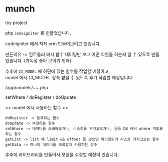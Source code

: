 # munch
toy project 

php `codeigniter` 로 만들었습니다.

codeigniter 에서 자체 orm 만들어보려고 했습니다.

만든이유 -> 컨트롤러 에서 함수 네이밍만 보고 어떤 역할을 하는지 알 수 있도록 만들었습니다. (가독성 좋아 보이기 위해)


추후에 `CI_MODEL` 에 하단에 있는 함수를 작업할 예정이고,<br/>
model 에서 CI_MODEL 상속 받을 수 있도록 추가 작업할 예정입니다.

/app/models/~~.php

setWhere / doRegister / doUpdate

<< model 에서 사용하는 함수 >>
```
doRegister -> 등록하는 함수 
doUpdate -> 수정하는 함수
setWhere -> 데이터를 조회해오거나, 리스트를 가지고오거나, 등등 DB 에서 where 역할을 하는 함수
getList -> list 에 limit && offset 등 넣으면 페이징되어 리스트 가지고오는 함수
getData -> 하나의 데이터를 조회할때 사용하는 함수 
```

추후에 라이브러리를 만들어서 모델을 수정할 예정이 있습니다.
